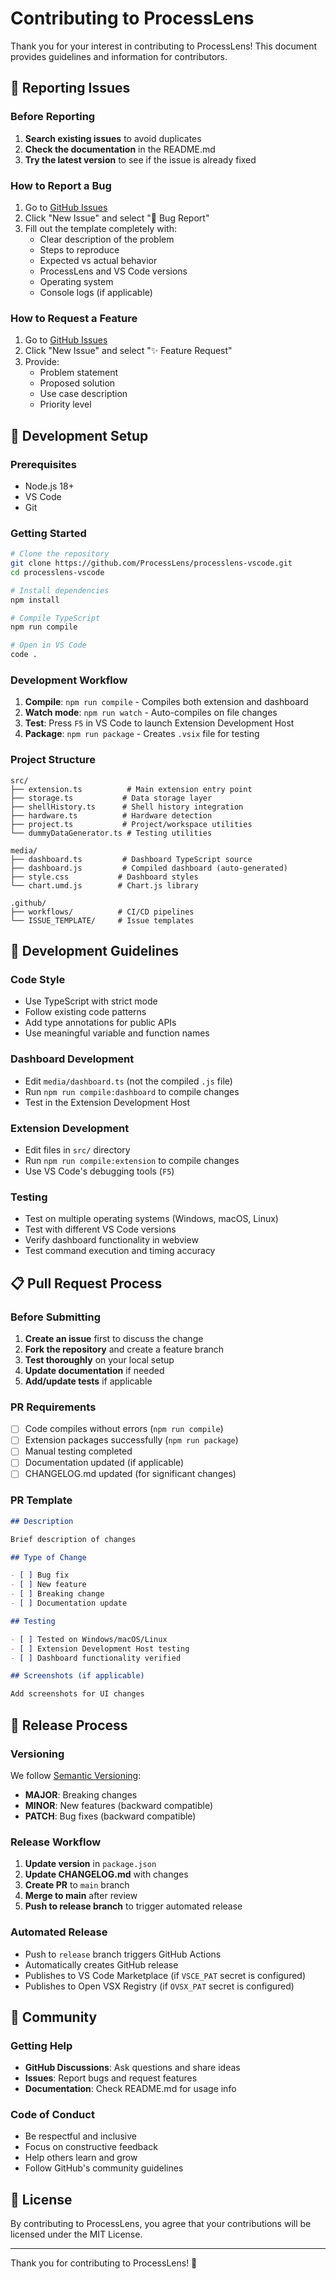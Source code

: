 # Contributing to ProcessLens

Thank you for your interest in contributing to ProcessLens! This document provides guidelines and information for contributors.

## 🐛 Reporting Issues

### Before Reporting

1. **Search existing issues** to avoid duplicates
2. **Check the documentation** in the README.md
3. **Try the latest version** to see if the issue is already fixed

### How to Report a Bug

1. Go to [GitHub Issues](https://github.com/ProcessLens/processlens-vscode/issues)
2. Click "New Issue" and select "🐛 Bug Report"
3. Fill out the template completely with:
   - Clear description of the problem
   - Steps to reproduce
   - Expected vs actual behavior
   - ProcessLens and VS Code versions
   - Operating system
   - Console logs (if applicable)

### How to Request a Feature

1. Go to [GitHub Issues](https://github.com/ProcessLens/processlens-vscode/issues)
2. Click "New Issue" and select "✨ Feature Request"
3. Provide:
   - Problem statement
   - Proposed solution
   - Use case description
   - Priority level

## 🔧 Development Setup

### Prerequisites

- Node.js 18+
- VS Code
- Git

### Getting Started

```bash
# Clone the repository
git clone https://github.com/ProcessLens/processlens-vscode.git
cd processlens-vscode

# Install dependencies
npm install

# Compile TypeScript
npm run compile

# Open in VS Code
code .
```

### Development Workflow

1. **Compile**: `npm run compile` - Compiles both extension and dashboard
2. **Watch mode**: `npm run watch` - Auto-compiles on file changes
3. **Test**: Press `F5` in VS Code to launch Extension Development Host
4. **Package**: `npm run package` - Creates `.vsix` file for testing

### Project Structure

```
src/
├── extension.ts          # Main extension entry point
├── storage.ts           # Data storage layer
├── shellHistory.ts      # Shell history integration
├── hardware.ts          # Hardware detection
├── project.ts           # Project/workspace utilities
└── dummyDataGenerator.ts # Testing utilities

media/
├── dashboard.ts         # Dashboard TypeScript source
├── dashboard.js         # Compiled dashboard (auto-generated)
├── style.css           # Dashboard styles
└── chart.umd.js        # Chart.js library

.github/
├── workflows/          # CI/CD pipelines
└── ISSUE_TEMPLATE/     # Issue templates
```

## 🎯 Development Guidelines

### Code Style

- Use TypeScript with strict mode
- Follow existing code patterns
- Add type annotations for public APIs
- Use meaningful variable and function names

### Dashboard Development

- Edit `media/dashboard.ts` (not the compiled `.js` file)
- Run `npm run compile:dashboard` to compile changes
- Test in the Extension Development Host

### Extension Development

- Edit files in `src/` directory
- Run `npm run compile:extension` to compile changes
- Use VS Code's debugging tools (`F5`)

### Testing

- Test on multiple operating systems (Windows, macOS, Linux)
- Test with different VS Code versions
- Verify dashboard functionality in webview
- Test command execution and timing accuracy

## 📋 Pull Request Process

### Before Submitting

1. **Create an issue** first to discuss the change
2. **Fork the repository** and create a feature branch
3. **Test thoroughly** on your local setup
4. **Update documentation** if needed
5. **Add/update tests** if applicable

### PR Requirements

- [ ] Code compiles without errors (`npm run compile`)
- [ ] Extension packages successfully (`npm run package`)
- [ ] Manual testing completed
- [ ] Documentation updated (if applicable)
- [ ] CHANGELOG.md updated (for significant changes)

### PR Template

```markdown
## Description

Brief description of changes

## Type of Change

- [ ] Bug fix
- [ ] New feature
- [ ] Breaking change
- [ ] Documentation update

## Testing

- [ ] Tested on Windows/macOS/Linux
- [ ] Extension Development Host testing
- [ ] Dashboard functionality verified

## Screenshots (if applicable)

Add screenshots for UI changes
```

## 🚀 Release Process

### Versioning

We follow [Semantic Versioning](https://semver.org/):

- **MAJOR**: Breaking changes
- **MINOR**: New features (backward compatible)
- **PATCH**: Bug fixes (backward compatible)

### Release Workflow

1. **Update version** in `package.json`
2. **Update CHANGELOG.md** with changes
3. **Create PR** to `main` branch
4. **Merge to main** after review
5. **Push to release branch** to trigger automated release

### Automated Release

- Push to `release` branch triggers GitHub Actions
- Automatically creates GitHub release
- Publishes to VS Code Marketplace (if `VSCE_PAT` secret is configured)
- Publishes to Open VSX Registry (if `OVSX_PAT` secret is configured)

## 🤝 Community

### Getting Help

- **GitHub Discussions**: Ask questions and share ideas
- **Issues**: Report bugs and request features
- **Documentation**: Check README.md for usage info

### Code of Conduct

- Be respectful and inclusive
- Focus on constructive feedback
- Help others learn and grow
- Follow GitHub's community guidelines

## 📝 License

By contributing to ProcessLens, you agree that your contributions will be licensed under the MIT License.

---

Thank you for contributing to ProcessLens! 🎉

